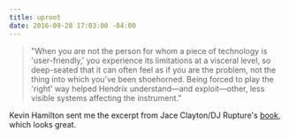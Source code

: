 ```yaml
---
title: uproot
date: 2016-09-28 17:03:00 -04:00
---
```


> "When you are not the person for whom a piece of technology is 'user-friendly,' you experience its limitations at a visceral level, so deep-seated that it can often feel as if you are the problem, not the thing into which you’ve been shoehorned. Being forced to play the 'right' way helped Hendrix understand—and exploit—other, less visible systems affecting the instrument."

Kevin Hamilton sent me the excerpt from Jace Clayton/DJ Rupture's [book](http://uprootbook.com/), which looks great.